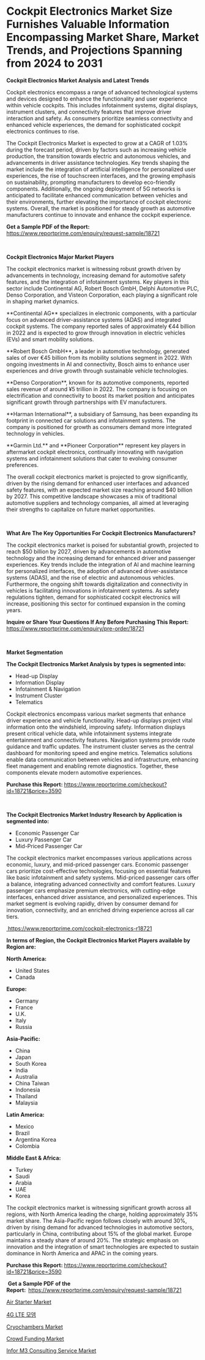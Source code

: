 <p><h1>Cockpit Electronics Market Size Furnishes Valuable Information Encompassing Market Share, Market Trends, and Projections Spanning from 2024 to 2031</h1></p><p><strong>Cockpit Electronics Market Analysis and Latest Trends</strong></p>
<p><p>Cockpit electronics encompass a range of advanced technological systems and devices designed to enhance the functionality and user experience within vehicle cockpits. This includes infotainment systems, digital displays, instrument clusters, and connectivity features that improve driver interaction and safety. As consumers prioritize seamless connectivity and enhanced vehicle experiences, the demand for sophisticated cockpit electronics continues to rise.</p><p>The Cockpit Electronics Market is expected to grow at a CAGR of 1.03% during the forecast period, driven by factors such as increasing vehicle production, the transition towards electric and autonomous vehicles, and advancements in driver assistance technologies. Key trends shaping the market include the integration of artificial intelligence for personalized user experiences, the rise of touchscreen interfaces, and the growing emphasis on sustainability, prompting manufacturers to develop eco-friendly components. Additionally, the ongoing deployment of 5G networks is anticipated to facilitate enhanced communication between vehicles and their environments, further elevating the importance of cockpit electronic systems. Overall, the market is positioned for steady growth as automotive manufacturers continue to innovate and enhance the cockpit experience.</p></p>
<p><strong>Get a Sample PDF of the Report:&nbsp;</strong> <a href="https://www.reportprime.com/enquiry/request-sample/18721?utm_campaign=1102&utm_medium=2&utm_source=Github&utm_content=ia&utm_term=28112024&utm_id=cockpit-electronics">https://www.reportprime.com/enquiry/request-sample/18721</a></p>
<p>&nbsp;</p>
<p><strong>Cockpit Electronics Major Market Players</strong></p>
<p><p>The cockpit electronics market is witnessing robust growth driven by advancements in technology, increasing demand for automotive safety features, and the integration of infotainment systems. Key players in this sector include Continental AG, Robert Bosch GmbH, Delphi Automotive PLC, Denso Corporation, and Visteon Corporation, each playing a significant role in shaping market dynamics.</p><p>**Continental AG** specializes in electronic components, with a particular focus on advanced driver-assistance systems (ADAS) and integrated cockpit systems. The company reported sales of approximately €44 billion in 2022 and is expected to grow through innovation in electric vehicles (EVs) and smart mobility solutions.</p><p>**Robert Bosch GmbH**, a leader in automotive technology, generated sales of over €45 billion from its mobility solutions segment in 2022. With ongoing investments in AI and connectivity, Bosch aims to enhance user experiences and drive growth through sustainable vehicle technologies.</p><p>**Denso Corporation**, known for its automotive components, reported sales revenue of around ¥5 trillion in 2022. The company is focusing on electrification and connectivity to boost its market position and anticipates significant growth through partnerships with EV manufacturers.</p><p>**Harman International**, a subsidiary of Samsung, has been expanding its footprint in connected car solutions and infotainment systems. The company is positioned for growth as consumers demand more integrated technology in vehicles.</p><p>**Garmin Ltd.** and **Pioneer Corporation** represent key players in aftermarket cockpit electronics, continually innovating with navigation systems and infotainment solutions that cater to evolving consumer preferences.</p><p>The overall cockpit electronics market is projected to grow significantly, driven by the rising demand for enhanced user interfaces and advanced safety features, with an expected market size reaching around $40 billion by 2027. This competitive landscape showcases a mix of traditional automotive suppliers and technology companies, all aimed at leveraging their strengths to capitalize on future market opportunities.</p></p>
<p>&nbsp;</p>
<p><strong>What Are The Key Opportunities For Cockpit Electronics Manufacturers?</strong></p>
<p><p>The cockpit electronics market is poised for substantial growth, projected to reach $50 billion by 2027, driven by advancements in automotive technology and the increasing demand for enhanced driver and passenger experiences. Key trends include the integration of AI and machine learning for personalized interfaces, the adoption of advanced driver-assistance systems (ADAS), and the rise of electric and autonomous vehicles. Furthermore, the ongoing shift towards digitalization and connectivity in vehicles is facilitating innovations in infotainment systems. As safety regulations tighten, demand for sophisticated cockpit electronics will increase, positioning this sector for continued expansion in the coming years.</p></p>
<p><strong>Inquire or Share Your Questions If Any Before Purchasing This Report:</strong> <a href="https://www.reportprime.com/enquiry/pre-order/18721?utm_campaign=1102&utm_medium=2&utm_source=Github&utm_content=ia&utm_term=28112024&utm_id=cockpit-electronics">https://www.reportprime.com/enquiry/pre-order/18721</a></p>
<p>&nbsp;</p>
<p><strong>Market Segmentation</strong></p>
<p><strong>The Cockpit Electronics Market Analysis by types is segmented into:</strong></p>
<p><ul><li>Head-up Display</li><li>Information Display</li><li>Infotainment & Navigation</li><li>Instrument Cluster</li><li>Telematics</li></ul></p>
<p><p>Cockpit electronics encompass various market segments that enhance driver experience and vehicle functionality. Head-up displays project vital information onto the windshield, improving safety. Information displays present critical vehicle data, while infotainment systems integrate entertainment and connectivity features. Navigation systems provide route guidance and traffic updates. The instrument cluster serves as the central dashboard for monitoring speed and engine metrics. Telematics solutions enable data communication between vehicles and infrastructure, enhancing fleet management and enabling remote diagnostics. Together, these components elevate modern automotive experiences.</p></p>
<p><strong>Purchase this Report:&nbsp;</strong><a href="https://www.reportprime.com/checkout?id=18721&price=3590&utm_campaign=1102&utm_medium=2&utm_source=Github&utm_content=ia&utm_term=28112024&utm_id=cockpit-electronics">https://www.reportprime.com/checkout?id=18721&price=3590</a></p>
<p>&nbsp;</p>
<p><strong>The Cockpit Electronics Market Industry Research by Application is segmented into:</strong></p>
<p><ul><li>Economic Passenger Car</li><li>Luxury Passenger Car</li><li>Mid-Priced Passenger Car</li></ul></p>
<p><p>The cockpit electronics market encompasses various applications across economic, luxury, and mid-priced passenger cars. Economic passenger cars prioritize cost-effective technologies, focusing on essential features like basic infotainment and safety systems. Mid-priced passenger cars offer a balance, integrating advanced connectivity and comfort features. Luxury passenger cars emphasize premium electronics, with cutting-edge interfaces, enhanced driver assistance, and personalized experiences. This market segment is evolving rapidly, driven by consumer demand for innovation, connectivity, and an enriched driving experience across all car tiers.</p></p>
<p><a href="https://www.reportprime.com/cockpit-electronics-r18721?utm_campaign=1102&utm_medium=2&utm_source=Github&utm_content=ia&utm_term=28112024&utm_id=cockpit-electronics">&nbsp;https://www.reportprime.com/cockpit-electronics-r18721</a></p>
<p><strong>In terms of Region, the Cockpit Electronics Market Players available by Region are:</strong></p>
<p>
    <p> <strong> North America: </strong>
        <ul>
            <li>United States</li>
            <li>Canada</li>
        </ul>
        </p> 
    <p> <strong> Europe: </strong>
        <ul>
            <li>Germany</li>
            <li>France</li>
            <li>U.K.</li>
            <li>Italy</li>
            <li>Russia</li>
        </ul>
        </p> 
    <p> <strong> Asia-Pacific: </strong>
        <ul>
            <li>China</li>
            <li>Japan</li>
            <li>South Korea</li>
            <li>India</li>
            <li>Australia</li>
            <li>China Taiwan</li>
            <li>Indonesia</li>
            <li>Thailand</li>
            <li>Malaysia</li>
        </ul>
        </p> 
    <p> <strong> Latin America: </strong>
        <ul>
            <li>Mexico</li>
            <li>Brazil</li>
            <li>Argentina Korea</li>
            <li>Colombia</li>
        </ul>
        </p> 
    <p> <strong> Middle East & Africa: </strong>
        <ul>
            <li>Turkey</li>
            <li>Saudi</li>
            <li>Arabia</li>
            <li>UAE</li>
            <li>Korea</li>
        </ul>
    </p>
    </p>
<p><p>The cockpit electronics market is witnessing significant growth across all regions, with North America leading the charge, holding approximately 35% market share. The Asia-Pacific region follows closely with around 30%, driven by rising demand for advanced technologies in automotive sectors, particularly in China, contributing about 15% of the global market. Europe maintains a steady share of around 20%. The strategic emphasis on innovation and the integration of smart technologies are expected to sustain dominance in North America and APAC in the coming years.</p></p>
<p><strong>Purchase this Report: </strong><a href="https://www.reportprime.com/checkout?id=18721&price=3590&utm_campaign=1102&utm_medium=2&utm_source=Github&utm_content=ia&utm_term=28112024&utm_id=cockpit-electronics">https://www.reportprime.com/checkout?id=18721&price=3590</a></p>
<p>&nbsp;<strong>Get a Sample PDF of the Report:&nbsp;&nbsp;</strong><a href="https://www.reportprime.com/enquiry/request-sample/18721?utm_campaign=1102&utm_medium=2&utm_source=Github&utm_content=ia&utm_term=28112024&utm_id=cockpit-electronics">https://www.reportprime.com/enquiry/request-sample/18721</a></p>
<p><strong></strong></p>
<p><p><a href="https://github.com/vimar16th/Market-Research-Report-List-6/blob/main/air-starter-market.md?utm_campaign=1102&utm_medium=2&utm_source=Github&utm_content=ia&utm_term=28112024&utm_id=cockpit-electronics">Air Starter Market</a></p><p><a href="https://github.com/laholand/Market-Research-Report-List-6/blob/main/946802826129.md?utm_campaign=1102&utm_medium=2&utm_source=Github&utm_content=ia&utm_term=28112024&utm_id=cockpit-electronics">4G LTE 모뎀</a></p><p><a href="https://www.linkedin.com/pulse/strategic-analysis-cryochambers-market-2024-2031-growth-drivers-kaf0c?utm_campaign=1102&utm_medium=2&utm_source=Github&utm_content=ia&utm_term=28112024&utm_id=cockpit-electronics">Cryochambers Market</a></p><p><a href="https://www.linkedin.com/pulse/exploring-crowd-funding-market-strategic-insights-growth-omdpe?utm_campaign=1102&utm_medium=2&utm_source=Github&utm_content=ia&utm_term=28112024&utm_id=cockpit-electronics">Crowd Funding Market</a></p><p><a href="https://issuu.com/reportprime-2/docs/infor-m3-consulting-service-market-_3a9e77579d81d1?utm_campaign=1102&utm_medium=2&utm_source=Github&utm_content=ia&utm_term=28112024&utm_id=cockpit-electronics">Infor M3 Consulting Service Market</a></p></p>